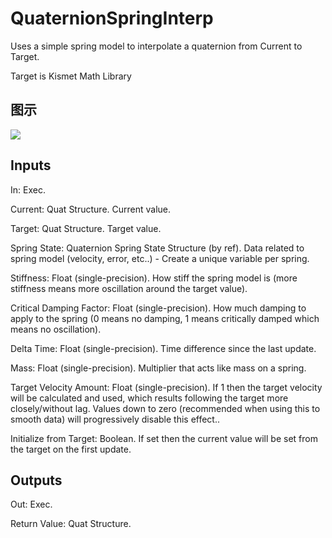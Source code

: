 # QuaternionSpringInterp

Uses a simple spring model to interpolate a quaternion from Current to Target.

Target is Kismet Math Library

## 图示

![]($-20221218-19511922.png)

## Inputs

In: Exec.

Current: Quat Structure. Current value.

Target: Quat Structure. Target value.

Spring State: Quaternion Spring State Structure (by ref). Data related to spring model (velocity, error, etc..) - Create a unique variable per spring.

Stiffness: Float (single-precision). How stiff the spring model is (more stiffness means more oscillation around the target value).

Critical Damping Factor: Float (single-precision). How much damping to apply to the spring (0 means no damping, 1 means critically damped which means no oscillation).

Delta Time: Float (single-precision). Time difference since the last update.

Mass: Float (single-precision). Multiplier that acts like mass on a spring.

Target Velocity Amount: Float (single-precision). If 1 then the target velocity will be calculated and used, which results following the target more closely/without lag. Values down to zero (recommended when using this to smooth data) will progressively disable this effect..

Initialize from Target: Boolean. If set then the current value will be set from the target on the first update.  

## Outputs

Out: Exec.

Return Value: Quat Structure.

